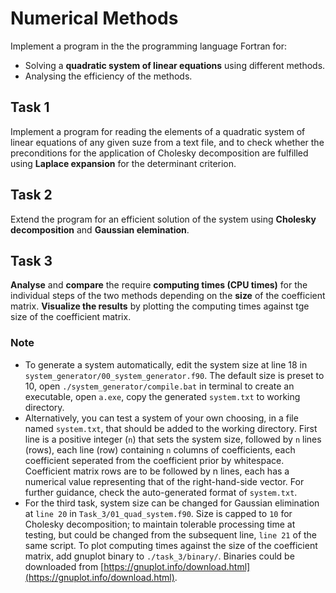 # Numerical Methods

Implement a program in the the programming language Fortran for:
- Solving a **quadratic system of linear equations** using different methods.
- Analysing the efficiency of the methods.

## Task 1
Implement a program for reading the elements of a quadratic system of linear equations of any given suze from a text file, and to check whether the preconditions for the application of Cholesky decomposition are fulfilled using **Laplace expansion** for the determinant criterion.

## Task 2
Extend the program for an efficient solution of the system using **Cholesky decomposition** and **Gaussian elemination**.

## Task 3
**Analyse** and **compare** the require **computing times (CPU times)** for the individual steps of the two methods depending on the **size** of the coefficient matrix. **Visualize the results** by plotting the computing times against tge size of the coefficient matrix.

### Note
- To generate a system automatically, edit the system size at line 18 in `system_generator/00_system_generator.f90`. The default size is preset to 10, open `./system_generator/compile.bat` in terminal to create an executable, open `a.exe`, copy the generated `system.txt` to working directory.
- Alternatively, you can test a system of your own choosing, in a file named `system.txt`, that should be added to the working directory. First line is a positive integer (`n`) that sets the system size, followed by `n` lines (rows), each line (row) containing `n` columns of coefficients, each coefficient seperated from the coefficient prior by whitespace. Coefficient matrix rows are to be followed by n lines, each has a numerical value representing that of the right-hand-side vector. For further guidance, check the auto-generated format of `system.txt`.
- For the third task, system size can be changed for Gaussian elimination at `line 20` in `Task_3/01_quad_system.f90`. Size is capped to `10` for Cholesky decomposition; to maintain tolerable processing time at testing, but could be changed from the subsequent line, `line 21` of the same script. To plot computing times against the size of the coefficient matrix, add gnuplot binary to `./task_3/binary/`. Binaries could be downloaded from [https://gnuplot.info/download.html](https://gnuplot.info/download.html).